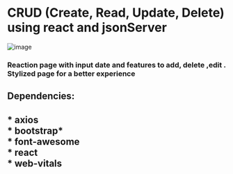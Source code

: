 # CRUD (Create, Read, Update, Delete) using react  and jsonServer
![image](https://user-images.githubusercontent.com/79268565/173144166-ccaafb02-4ce8-4bfd-9f39-a4854ccdae88.png)

<h3>Reaction page with input date and features to add, delete ,edit . Stylized page for a better experience<h3/>



<h2>Dependencies:<h2/>
<!--ts-->
* axios <br>
* bootstrap*<br>
* font-awesome<br>
* react   <br>
* web-vitals<br>
<!--ts-->
